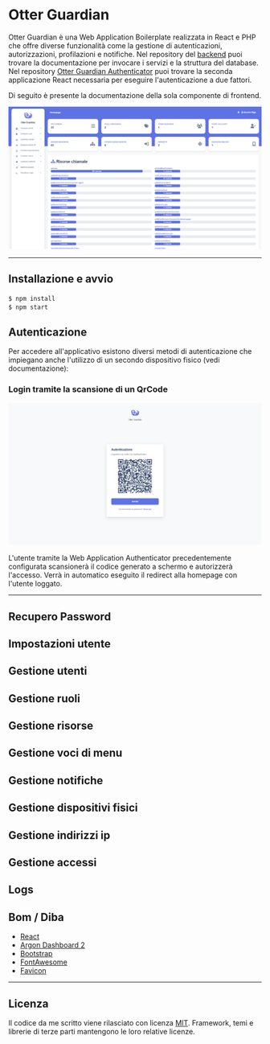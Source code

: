 # Otter Guardian

Otter Guardian è una Web Application Boilerplate realizzata in React e PHP che offre diverse funzionalità come la gestione di autenticazioni, autorizzazioni, profilazioni e notifiche. Nel repository del [backend](https://github.com/RiccardoRiggi/php-rest-authenticator) puoi trovare la documentazione per invocare i servizi e la struttura del database. Nel repository [Otter Guardian Authenticator](https://github.com/RiccardoRiggi/otter-guardian-authenticator) puoi trovare la seconda applicazione React necessaria per eseguire l'autenticazione a due fattori. 

Di seguito è presente la documentazione della sola componente di frontend.    

![Home](https://raw.githubusercontent.com/RiccardoRiggi/otter-guardian-fe/main/screenshots/homepage.png)

---

## Installazione e avvio
```sh
$ npm install
$ npm start
```

## Autenticazione
Per accedere all'applicativo esistono diversi metodi di autenticazione che impiegano anche l'utilizzo di un secondo dispositivo fisico (vedi documentazione):

### Login tramite la scansione di un QrCode

![Login tramite la scansione di un QrCode](https://raw.githubusercontent.com/RiccardoRiggi/otter-guardian-fe/main/screenshots/loginPageSei.png)

L'utente tramite la Web Application Authenticator precedentemente configurata scansionerà il codice generato a schermo e autorizzerà l'accesso. Verrà in automatico eseguito il redirect alla homepage con l'utente loggato.

---

## Recupero Password

## Impostazioni utente

## Gestione utenti

## Gestione ruoli

## Gestione risorse

## Gestione voci di menu

## Gestione notifiche

## Gestione dispositivi fisici 

## Gestione indirizzi ip

## Gestione accessi

## Logs


## Bom / Diba

* [React](https://react.dev/)
* [Argon Dashboard 2](https://www.creative-tim.com/product/argon-dashboard)
* [Bootstrap](https://getbootstrap.com/) 
* [FontAwesome](https://fontawesome.com/)
* [Favicon](https://www.iconfinder.com/icons/8665786/otter_animal_icon)

---

## Licenza

Il codice da me scritto viene rilasciato con licenza [MIT](https://github.com/RiccardoRiggi/otter-guardian-fe/blob/main/LICENSE). Framework, temi e librerie di terze parti mantengono le loro relative licenze. 



